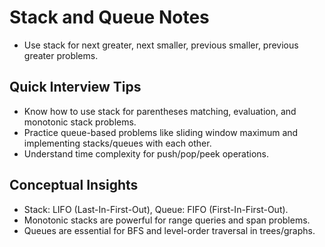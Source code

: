 <!-- // const { jsx } = require("react/jsx-runtime")

// Why we need stack & queue ? 
// * Organise data logically (based on problem need).
// * Order of operation matter.
// * Optimize time/space for specific use cases.
// * use cases :
//  - Recursion - stack
//  - Level order traversal in trees - queue 3
//  - BFS - Queues
//  - DFS - stack

// * What is stack & Queue in code ?
// - stack is noting but a resticted array.


// When we already have arrays why do we need stack & queues?
// - Restricted Access (Top Only).Access
// - Cannot modify random index.
// - stack is equal to array with resticted Access. -->


# Stack and Queue Notes

- Use stack for next greater, next smaller, previous smaller, previous greater problems.

## Quick Interview Tips
- Know how to use stack for parentheses matching, evaluation, and monotonic stack problems.
- Practice queue-based problems like sliding window maximum and implementing stacks/queues with each other.
- Understand time complexity for push/pop/peek operations.

## Conceptual Insights
- Stack: LIFO (Last-In-First-Out), Queue: FIFO (First-In-First-Out).
- Monotonic stacks are powerful for range queries and span problems.
- Queues are essential for BFS and level-order traversal in trees/graphs.
